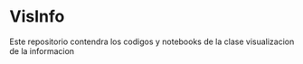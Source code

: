 # VisInfo
Este repositorio contendra los codigos y notebooks de la clase visualizacion de la informacion
